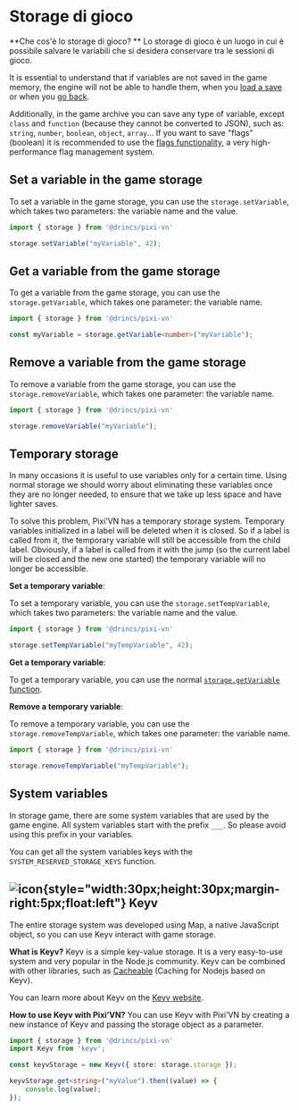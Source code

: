 # Storage di gioco

\*\*Che cos'è lo storage di gioco? \*\* Lo storage di gioco è un luogo in cui è possibile salvare le variabili che si desidera conservare tra le sessioni di gioco.

It is essential to understand that if variables are not saved in the game memory, the engine will not be able to handle them, when you [load a save](/start/save#load) or when you [go back](/start/labels-flow.md#go-back).

Additionally, in the game archive you can save any type of variable, except `class` and `function` (because they cannot be converted to JSON), such as: `string`, `number`, `boolean`, `object`, `array`... If you want to save "flags" (boolean) it is recommended to use the [flags functionality](/start/flags), a very high-performance flag management system.

## Set a variable in the game storage

To set a variable in the game storage, you can use the `storage.setVariable`, which takes two parameters: the variable name and the value.

```typescript
import { storage } from '@drincs/pixi-vn'

storage.setVariable("myVariable", 42);
```

## Get a variable from the game storage

To get a variable from the game storage, you can use the `storage.getVariable`, which takes one parameter: the variable name.

```typescript
import { storage } from '@drincs/pixi-vn'

const myVariable = storage.getVariable<number>("myVariable");
```

## Remove a variable from the game storage

To remove a variable from the game storage, you can use the `storage.removeVariable`, which takes one parameter: the variable name.

```typescript
import { storage } from '@drincs/pixi-vn'

storage.removeVariable("myVariable");
```

## Temporary storage

In many occasions it is useful to use variables only for a certain time. Using normal storage we should worry about eliminating these variables once they are no longer needed, to ensure that we take up less space and have lighter saves.

To solve this problem, Pixi’VN has a temporary storage system. Temporary variables initialized in a label will be deleted when it is closed. So if a label is called from it, the temporary variable will still be accessible from the child label. Obviously, if a label is called from it with the jump (so the current label will be closed and the new one started) the temporary variable will no longer be accessible.

**Set a temporary variable**:

To set a temporary variable, you can use the `storage.setTempVariable`, which takes two parameters: the variable name and the value.

```typescript
import { storage } from '@drincs/pixi-vn'

storage.setTempVariable("myTempVariable", 42);
```

**Get a temporary variable**:

To get a temporary variable, you can use the normal [`storage.getVariable` function](#get-a-variable-from-the-game-storage).

**Remove a temporary variable**:

To remove a temporary variable, you can use the `storage.removeTempVariable`, which takes one parameter: the variable name.

```typescript
import { storage } from '@drincs/pixi-vn'

storage.removeTempVariable("myTempVariable");
```

## System variables

In storage game, there are some system variables that are used by the game engine. All system variables start with the prefix `___`.
So please avoid using this prefix in your variables.

You can get all the system variables keys with the `SYSTEM_RESERVED_STORAGE_KEYS` function.

<!-- TODO Temp storage -->

## ![icon](/keyv.svg){style="width:30px;height:30px;margin-right:5px;float:left"} Keyv

The entire storage system was developed using Map, a native JavaScript object, so you can use Keyv interact with game storage.

**What is Keyv?** Keyv is a simple key-value storage. It is a very easy-to-use system and very popular in the Node.js community. Keyv can be combined with other libraries, such as [Cacheable](https://cacheable.org/) (Caching for Nodejs based on Keyv).

You can learn more about Keyv on the [Keyv website](https://keyv.org/).

**How to use Keyv with Pixi’VN?** You can use Keyv with Pixi’VN by creating a new instance of Keyv and passing the storage object as a parameter.

```typescript
import { storage } from '@drincs/pixi-vn'
import Keyv from 'keyv';

const keyvStorage = new Keyv({ store: storage.storage });

keyvStorage.get<string>("myValue").then((value) => {
    console.log(value);
});
```
